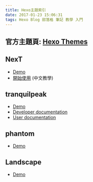 ```yaml
---
title: Hexo主題索引
date: 2017-01-23 15:06:31
tags: Hexo Blog 部落格 筆記 教學 入門
---
```


官方主題頁: [Hexo Themes](https://hexo.io/themes/)
------------------------

## NexT
- [Demo](http://notes.iissnan.com)
- [開始使用](http://theme-next.iissnan.com/getting-started.html) (中文教學)

## tranquilpeak
- [Demo](http://louisbarranqueiro.github.io/hexo-theme-tranquilpeak/)
- [Developer documentation](https://github.com/LouisBarranqueiro/hexo-theme-tranquilpeak/blob/master/docs/developer.md#requirements)
- [User documentation](https://github.com/LouisBarranqueiro/hexo-theme-tranquilpeak/blob/master/docs/user.md#front-matter-settings)

## phantom
- [Demo](http://www.codeblocq.com/assets/projects/hexo-theme-phantom/)

## Landscape
- [Demo](https://hexo.io/hexo-theme-landscape)